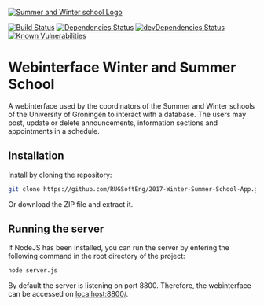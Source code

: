 [![Summer and Winter school Logo](https://i1.rgstatic.net/ii/institution.image/AS%3A267455245553682@1440777707747_l)](https://summerwinterschools.eu)

[![Build Status](https://travis-ci.org/RUGSoftEng/2017-Winter-Summer-School-App.svg?branch=master)](https://travis-ci.org/RUGSoftEng/2017-Winter-Summer-School-App)
[![Dependencies Status](https://david-dm.org/RUGSoftEng/2017-Winter-Summer-School-App.svg)](https://david-dm.org/RUGSoftEng/2017-Winter-Summer-School-App)
[![devDependencies Status](https://david-dm.org/RUGSoftEng/2017-Winter-Summer-School-App/dev-status.svg)](https://david-dm.org/RUGSoftEng/2017-Winter-Summer-School-App?type=dev)
[![Known Vulnerabilities](https://snyk.io/test/github/RUGSoftEng/2017-Winter-Summer-School-App/badge.svg)](https://snyk.io/test/github/RUGSoftEng/2017-Winter-Summer-School-App)

# Webinterface Winter and Summer School

A webinterface used by the coordinators of the Summer and Winter schools of the University of Groningen to interact with a database. The users may post, update or delete announcements, information sections and appointments in a schedule. 

## Installation
Install by cloning the repository:
```bash
git clone https://github.com/RUGSoftEng/2017-Winter-Summer-School-App.git
```
Or download the ZIP file and extract it.
## Running the server
If NodeJS has been installed, you can run the server by entering the following command in the root directory of the project:
```bash
node server.js
```

By default the server is listening on port 8800. Therefore, the webinterface can be accessed on [localhost:8800/](localhost:8800/).
